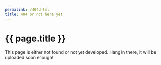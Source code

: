 ```yaml
---
permalink: /404.html
title: 404 or not here yet
---
```


# {{ page.title }}

This page is either not found or not yet developed. Hang in there, it will be uploaded soon enough! 